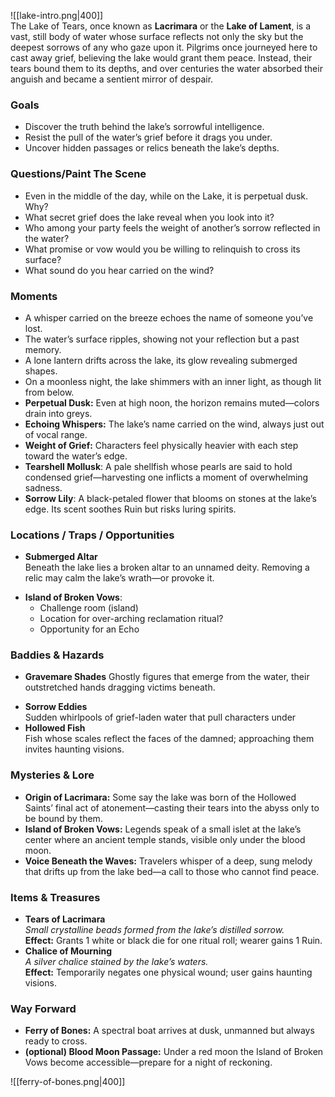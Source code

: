 ![[lake-intro.png|400]]  
The Lake of Tears, once known as **Lacrimara** or the **Lake of Lament**, is a vast, still body of water whose surface reflects not only the sky but the deepest sorrows of any who gaze upon it. Pilgrims once journeyed here to cast away grief, believing the lake would grant them peace. Instead, their tears bound them to its depths, and over centuries the water absorbed their anguish and became a sentient mirror of despair.

### **Goals**

- Discover the truth behind the lake’s sorrowful intelligence.    
- Resist the pull of the water’s grief before it drags you under.    
- Uncover hidden passages or relics beneath the lake’s depths.

### **Questions/Paint The Scene**

- Even in the middle of the day, while on the Lake, it is perpetual dusk. Why?
- What secret grief does the lake reveal when you look into it?
- Who among your party feels the weight of another’s sorrow reflected in the water?    
- What promise or vow would you be willing to relinquish to cross its surface?
- What sound do you hear carried on the wind? 

### **Moments**

- A whisper carried on the breeze echoes the name of someone you’ve lost.    
- The water’s surface ripples, showing not your reflection but a past memory.    
- A lone lantern drifts across the lake, its glow revealing submerged shapes.    
- On a moonless night, the lake shimmers with an inner light, as though lit from below.  
- **Perpetual Dusk:** Even at high noon, the horizon remains muted—colors drain into greys.    
- **Echoing Whispers:** The lake’s name carried on the wind, always just out of vocal range.    
- **Weight of Grief:** Characters feel physically heavier with each step toward the water’s edge.   
- **Tearshell Mollusk**: A pale shellfish whose pearls are said to hold condensed grief—harvesting one inflicts a moment of overwhelming sadness.    
- **Sorrow Lily**: A black-petaled flower that blooms on stones at the lake’s edge. Its scent soothes Ruin but risks luring spirits.    

### **Locations / Traps / Opportunities**
- **Submerged Altar**  
    Beneath the lake lies a broken altar to an unnamed deity. Removing a relic may calm the lake’s wrath—or provoke it.
* **Island of Broken Vows**: 
	* Challenge room (island)
	* Location for over-arching reclamation ritual?
	* Opportunity for an Echo

### **Baddies & Hazards**
* **Gravemare Shades**
	Ghostly figures that emerge from the water, their outstretched hands dragging victims beneath.    
- **Sorrow Eddies**  
    Sudden whirlpools of grief-laden water that pull characters under
- **Hollowed Fish**  
    Fish whose scales reflect the faces of the damned; approaching them invites haunting visions.


### **Mysteries & Lore**

- **Origin of Lacrimara:** Some say the lake was born of the Hollowed Saints’ final act of atonement—casting their tears into the abyss only to be bound by them.    
- **Island of Broken Vows:** Legends speak of a small islet at the lake’s center where an ancient temple stands, visible only under the blood moon.    
- **Voice Beneath the Waves:** Travelers whisper of a deep, sung melody that drifts up from the lake bed—a call to those who cannot find peace.
### **Items & Treasures**

- **Tears of Lacrimara**  
    _Small crystalline beads formed from the lake’s distilled sorrow._  
    **Effect:** Grants 1 white or black die for one ritual roll; wearer gains 1 Ruin.    
- **Chalice of Mourning**  
    _A silver chalice stained by the lake’s waters._  
    **Effect:** Temporarily negates one physical wound; user gains haunting visions.


### **Way Forward**

- **Ferry of Bones:** A spectral boat arrives at dusk, unmanned but always ready to cross.      
- **(optional) Blood Moon Passage:** Under a red moon the Island of Broken Vows become accessible—prepare for a night of reckoning.

![[ferry-of-bones.png|400]]
